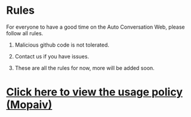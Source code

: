 # Rules

For everyone to have a good time on the Auto Conversation Web, please follow all rules.

1. Malicious github code is not tolerated.

2. Contact us if you have issues.

3. These are all the rules for now, more will be added soon.


# [Click here to view the usage policy (Mopaiv)](https://mopaiv.com/discussion/post/5492)

